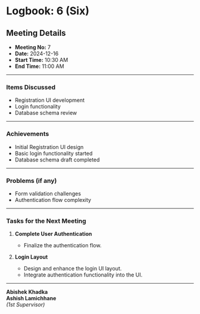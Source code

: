 # **Logbook**: 6 (Six)

## **Meeting Details**
- **Meeting No:** 7  
- **Date:** 2024-12-16  
- **Start Time:** 10:30 AM  
- **End Time:** 11:00 AM  

---

### **Items Discussed**
- Registration UI development  
- Login functionality  
- Database schema review  

---

### **Achievements**
- Initial Registration UI design  
- Basic login functionality started  
- Database schema draft completed  

---

### **Problems (if any)**
- Form validation challenges  
- Authentication flow complexity  

---

### **Tasks for the Next Meeting**
1. **Complete User Authentication**
   - Finalize the authentication flow.  

2. **Login Layout**
   - Design and enhance the login UI layout.  
   - Integrate authentication functionality into the UI.  

---

**Abishek Khadka**  
**Ashish Lamichhane**  
*(1st Supervisor)*  
